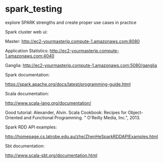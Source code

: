 spark_testing
=============

explore SPARK strengths and create proper use cases in practice

Spark cluster web ui:

  Master: http://ec2-yourmasterip.compute-1.amazonaws.com:8080
  
  Application Statistics: http://ec2-yourmasterip.compute-1.amazonaws.com:4040
  
  Ganglia: http://ec2-yourmasterip.compute-1.amazonaws.com:5080/ganglia


Spark documentation:

  https://spark.apache.org/docs/latest/programming-guide.html

  
Scala documentation:

  http://www.scala-lang.org/documentation/
  
  Good tutorial: Alexander, Alvin. Scala Cookbook: Recipes for Object-Oriented and Functional Programming. " O'Reilly Media, Inc.", 2013.


Spark RDD API examples:

  http://homepage.cs.latrobe.edu.au/zhe/ZhenHeSparkRDDAPIExamples.html


Sbt documentation:

  http://www.scala-sbt.org/documentation.html
